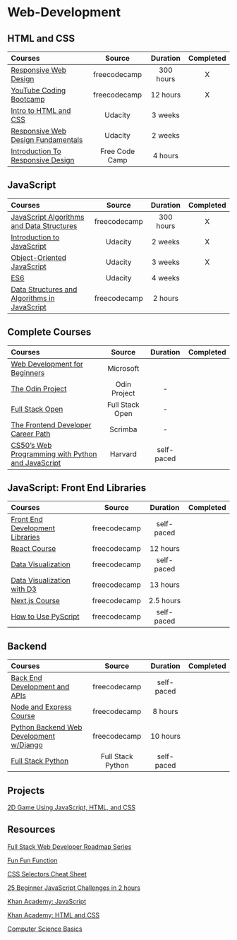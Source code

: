# Web-Development 


## HTML and CSS 
Courses | Source | Duration | Completed
:-- | :--: | :--: | :--: 
[Responsive Web Design](https://www.freecodecamp.org/learn/2022/responsive-web-design/) | freecodecamp | 300 hours | X |
[YouTube Coding Bootcamp](https://www.youtube.com/watch?v=Xm4BObh4MhI) | freecodecamp | 12 hours | X |
[Intro to HTML and CSS](https://www.udacity.com/course/intro-to-html-and-css--ud001) | Udacity | 3 weeks | |
[Responsive Web Design Fundamentals](https://www.udacity.com/course/responsive-web-design-fundamentals--ud893) | Udacity | 2 weeks | |
[Introduction To Responsive Design](https://www.youtube.com/watch?v=srvUrASNj0s) | Free Code Camp | 4 hours | |


## JavaScript 
Courses | Source | Duration | Completed
:-- | :--: | :--: | :--: 
[JavaScript Algorithms and Data Structures](https://www.freecodecamp.org/learn/javascript-algorithms-and-data-structures/) | freecodecamp | 300 hours | X |
[Introduction to JavaScript](https://www.udacity.com/course/intro-to-javascript--ud803) | Udacity | 2 weeks | X |
[Object-Oriented JavaScript](https://www.udacity.com/course/object-oriented-javascript--ud711) | Udacity | 3 weeks | X |
[ES6](https://www.udacity.com/course/es6-javascript-improved--ud356) | Udacity | 4 weeks | |
[Data Structures and Algorithms in JavaScript](https://www.youtube.com/watch?v=t2CEgPsws3U) | freecodecamp | 2 hours | |

## Complete Courses 
Courses | Source | Duration | Completed
:-- | :--: | :--: | :--: 
[Web Development for Beginners ](https://github.com/microsoft/Web-Dev-For-Beginners) | Microsoft | |
[The Odin Project](https://www.theodinproject.com/) | Odin Project | - | |
[Full Stack Open](https://fullstackopen.com/en/) | Full Stack Open | - | |
[The Frontend Developer Career Path](https://scrimba.com/learn/frontend) | Scrimba | - | |
[CS50’s Web Programming with Python and JavaScript](https://cs50.harvard.edu/web/2020/)| Harvard | self-paced | |


## JavaScript: Front End Libraries  
Courses | Source | Duration | Completed
:-- | :--: | :--: | :--: 
[Front End Development Libraries](https://www.freecodecamp.org/learn/front-end-development-libraries/) | freecodecamp | self-paced | |
[React Course](https://www.youtube.com/watch?v=bMknfKXIFA8) | freecodecamp | 12 hours | |
[Data Visualization](https://www.freecodecamp.org/learn/data-visualization/) | freecodecamp | self-paced | |
[Data Visualization with D3](https://www.youtube.com/watch?v=xkBheRZTkaw&t=46637s) | freecodecamp | 13 hours | |
[Next.js Course](https://www.youtube.com/watch?v=1WmNXEVia8I) | freecodecamp | 2.5 hours | |
[How to Use PyScript](https://www.freecodecamp.org/news/pyscript-python-front-end-framework/) | freecodecamp | self-paced | |

## Backend
Courses | Source | Duration | Completed
:-- | :--: | :--: | :--: 
[Back End Development and APIs](https://www.freecodecamp.org/learn/back-end-development-and-apis/) | freecodecamp | self-paced | |
[Node and Express Course](https://www.youtube.com/watch?v=Oe421EPjeBE) | freecodecamp | 8 hours | |
[Python Backend Web Development w/Django](https://www.youtube.com/watch?v=jBzwzrDvZ180) | freecodecamp | 10 hours | |
[Full Stack Python](https://www.fullstackpython.com/) | Full Stack Python | self-paced | |




## Projects 

[2D Game Using JavaScript, HTML, and CSS](https://www.freecodecamp.org/news/how-to-code-a-2d-game-using-javascript-html-and-css/)


## Resources 

[Full Stack Web Developer Roadmap Series](https://www.youtube.com/watch?v=ZZJT5uskuvI&list=PLYQSCk-qyTW37zDPzcAyzCsnypFQrhUcq)

[Fun Fun Function](https://www.youtube.com/c/funfunfunction/playlists)

[CSS Selectors Cheat Sheet](https://www.freecodecamp.org/news/css-selectors-cheat-sheet-for-beginners/)

[25 Beginner JavaScript Challenges in 2 hours](https://www.youtube.com/watch?v=sqRk0Ly66Ps)

[Khan Academy: JavaScript](https://www.khanacademy.org/computing/computer-programming/programming)

[Khan Academy: HTML and CSS](https://www.khanacademy.org/computing/computer-programming/html-css)

[Computer Science Basics](https://www.youtube.com/playlist?app=desktop&list=PLWKjhJtqVAbmfoj2Th9fvxhHIeqFO7wOy)
